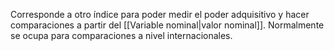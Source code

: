 
Corresponde a otro índice para poder medir el poder adquisitivo y hacer comparaciones a partir del [[Variable nominal|valor nominal]]. Normalmente se ocupa para comparaciones a nivel internacionales.  